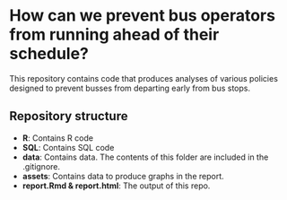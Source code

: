 # How can we prevent bus operators from running ahead of their schedule?

This repository contains code that produces analyses of various policies designed to prevent busses from departing early from bus stops.

## Repository structure

-   **R**: Contains R code
-  **SQL**: Contains SQL code
- **data**: Contains data. The contents of this folder are included in the .gitignore.
- **assets**: Contains data to produce graphs in the report.
- **report.Rmd & report.html**: The output of this repo.
